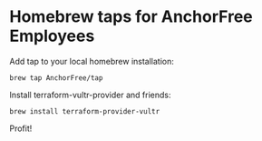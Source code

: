 Homebrew taps for AnchorFree Employees
======================================

Add tap to your local homebrew installation:

    brew tap AnchorFree/tap

Install terraform-vultr-provider and friends:

    brew install terraform-provider-vultr

Profit!
